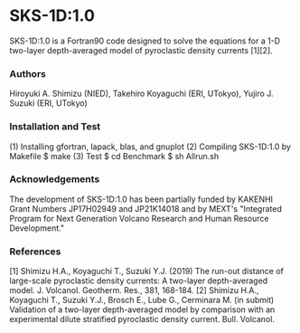 # SKS-1D:1.0

SKS-1D:1.0 is a Fortran90 code designed to solve the equations for a 1-D two-layer depth-averaged model of pyroclastic density currents [1][2].

### Authors
Hiroyuki A. Shimizu (NIED), Takehiro Koyaguchi (ERI, UTokyo), Yujiro J. Suzuki (ERI, UTokyo)

### Installation and Test
(1) Installing gfortran, lapack, blas, and gnuplot
(2) Compiling SKS-1D:1.0 by Makefile
    $ make
(3) Test
    $ cd Benchmark
    $ sh Allrun.sh

### Acknowledgements
The development of SKS-1D:1.0 has been partially funded by KAKENHI Grant Numbers JP17H02949 and JP21K14018 and by MEXT's "Integrated Program for Next Generation Volcano Research and Human Resource Development."

### References
[1] Shimizu H.A., Koyaguchi T., Suzuki Y.J. (2019) The run-out distance of large-scale pyroclastic density currents: A two-layer depth-averaged model. J. Volcanol. Geotherm. Res., 381, 168-184.
[2] Shimizu H.A., Koyaguchi T., Suzuki Y.J., Brosch E., Lube G., Cerminara M. (in submit) Validation of a two-layer depth-averaged model by comparison with an experimental dilute stratified pyroclastic density current. Bull. Volcanol.
